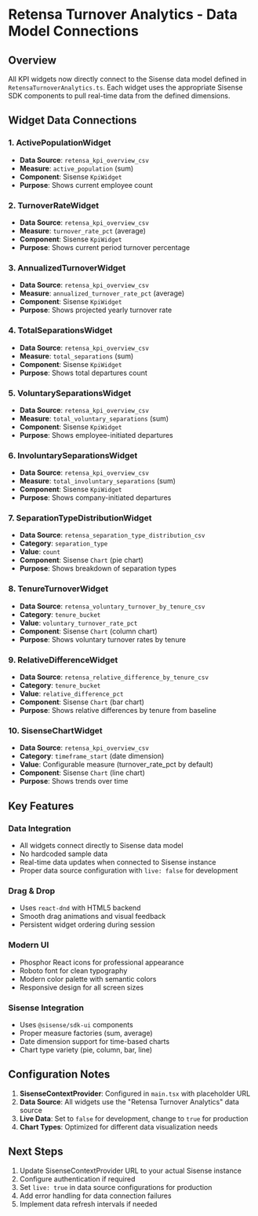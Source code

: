 # Retensa Turnover Analytics - Data Model Connections

## Overview
All KPI widgets now directly connect to the Sisense data model defined in `RetensaTurnoverAnalytics.ts`. Each widget uses the appropriate Sisense SDK components to pull real-time data from the defined dimensions.

## Widget Data Connections

### 1. ActivePopulationWidget
- **Data Source**: `retensa_kpi_overview_csv`
- **Measure**: `active_population` (sum)
- **Component**: Sisense `KpiWidget`
- **Purpose**: Shows current employee count

### 2. TurnoverRateWidget
- **Data Source**: `retensa_kpi_overview_csv`
- **Measure**: `turnover_rate_pct` (average)
- **Component**: Sisense `KpiWidget`
- **Purpose**: Shows current period turnover percentage

### 3. AnnualizedTurnoverWidget
- **Data Source**: `retensa_kpi_overview_csv`
- **Measure**: `annualized_turnover_rate_pct` (average)
- **Component**: Sisense `KpiWidget`
- **Purpose**: Shows projected yearly turnover rate

### 4. TotalSeparationsWidget
- **Data Source**: `retensa_kpi_overview_csv`
- **Measure**: `total_separations` (sum)
- **Component**: Sisense `KpiWidget`
- **Purpose**: Shows total departures count

### 5. VoluntarySeparationsWidget
- **Data Source**: `retensa_kpi_overview_csv`
- **Measure**: `total_voluntary_separations` (sum)
- **Component**: Sisense `KpiWidget`
- **Purpose**: Shows employee-initiated departures

### 6. InvoluntarySeparationsWidget
- **Data Source**: `retensa_kpi_overview_csv`
- **Measure**: `total_involuntary_separations` (sum)
- **Component**: Sisense `KpiWidget`
- **Purpose**: Shows company-initiated departures

### 7. SeparationTypeDistributionWidget
- **Data Source**: `retensa_separation_type_distribution_csv`
- **Category**: `separation_type`
- **Value**: `count`
- **Component**: Sisense `Chart` (pie chart)
- **Purpose**: Shows breakdown of separation types

### 8. TenureTurnoverWidget
- **Data Source**: `retensa_voluntary_turnover_by_tenure_csv`
- **Category**: `tenure_bucket`
- **Value**: `voluntary_turnover_rate_pct`
- **Component**: Sisense `Chart` (column chart)
- **Purpose**: Shows voluntary turnover rates by tenure

### 9. RelativeDifferenceWidget
- **Data Source**: `retensa_relative_difference_by_tenure_csv`
- **Category**: `tenure_bucket`
- **Value**: `relative_difference_pct`
- **Component**: Sisense `Chart` (bar chart)
- **Purpose**: Shows relative differences by tenure from baseline

### 10. SisenseChartWidget
- **Data Source**: `retensa_kpi_overview_csv`
- **Category**: `timeframe_start` (date dimension)
- **Value**: Configurable measure (turnover_rate_pct by default)
- **Component**: Sisense `Chart` (line chart)
- **Purpose**: Shows trends over time

## Key Features

### Data Integration
- All widgets connect directly to Sisense data model
- No hardcoded sample data
- Real-time data updates when connected to Sisense instance
- Proper data source configuration with `live: false` for development

### Drag & Drop
- Uses `react-dnd` with HTML5 backend
- Smooth drag animations and visual feedback
- Persistent widget ordering during session

### Modern UI
- Phosphor React icons for professional appearance
- Roboto font for clean typography
- Modern color palette with semantic colors
- Responsive design for all screen sizes

### Sisense Integration
- Uses `@sisense/sdk-ui` components
- Proper measure factories (sum, average)
- Date dimension support for time-based charts
- Chart type variety (pie, column, bar, line)

## Configuration Notes

1. **SisenseContextProvider**: Configured in `main.tsx` with placeholder URL
2. **Data Source**: All widgets use the "Retensa Turnover Analytics" data source
3. **Live Data**: Set to `false` for development, change to `true` for production
4. **Chart Types**: Optimized for different data visualization needs

## Next Steps

1. Update SisenseContextProvider URL to your actual Sisense instance
2. Configure authentication if required
3. Set `live: true` in data source configurations for production
4. Add error handling for data connection failures
5. Implement data refresh intervals if needed
